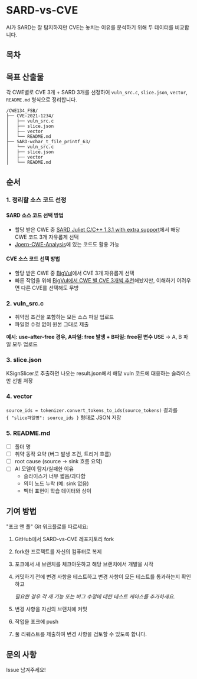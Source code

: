 # SARD-vs-CVE
AI가 SARD는 잘 탐지하지만 CVE는 놓치는 이유를 분석하기 위해 두 데이터를 비교합니다.

## 목차


## 목표 산출물
각 CWE별로 CVE 3개 + SARD 3개를 선정하여 `vuln_src.c`, `slice.json`, `vector`, `README.md` 형식으로 정리합니다.

```
/CWE134_FSB/
├── CVE-2021-1234/
│   ├── vuln_src.c
│   ├── slice.json
│   ├── vector
│   └── README.md
├── SARD-wchar_t_file_printf_63/
│   └── vuln_src.c
│   ├── slice.json
│   ├── vector
│   └── README.md
```

## 순서
### 1. 정리할 소스 코드 선정
#### SARD 소스 코드 선택 방법
- 할당 받은 CWE 중 [SARD Juliet C/C++ 1.3.1 with extra support](https://samate.nist.gov/SARD/test-suites/116)에서 해당 CWE 코드 3개 자유롭게 선택
- [Joern-CWE-Analysis](https://github.com/alpakalee/Joern-CWE-Analysis/tree/main)에 있는 코드도 활용 가능

#### CVE 소스 코드 선택 방법
- 할당 받은 CWE 중 [BigVul](https://huggingface.co/datasets/bstee615/bigvul)에서 CVE 3개 자유롭게 선택
- 빠른 작업을 위해 [BigVul에서 CWE 별 CVE 3개씩 추천](https://huggingface.co/datasets/bstee615/bigvul/viewer?views%5B%5D=train&sql=%28SELECT+*+FROM+train+WHERE+%22CWE+ID%22+%3D+%27CWE-134%27+LIMIT+3%29%0AUNION+ALL%0A%28SELECT+*+FROM+train+WHERE+%22CWE+ID%22+%3D+%27CWE-190%27+LIMIT+3%29%0AUNION+ALL%0A%28SELECT+*+FROM+train+WHERE+%22CWE+ID%22+%3D+%27CWE-400%27+LIMIT+3%29%0AUNION+ALL%0A%28SELECT+*+FROM+train+WHERE+%22CWE+ID%22+%3D+%27CWE-416%27+LIMIT+3%29%0AUNION+ALL%0A%28SELECT+*+FROM+train+WHERE+%22CWE+ID%22+%3D+%27CWE-476%27+LIMIT+3%29%0AUNION+ALL%0A%28SELECT+*+FROM+train+WHERE+%22CWE+ID%22+%3D+%27CWE-78%27+LIMIT+3%29%0AORDER+BY+%22CWE+ID%22%3B)해놨지만, 이해하기 어려우면 다른 CVE를 선택해도 무방

### 2. vuln_src.c
- 취약점 조건을 포함하는 모든 소스 파일 업로드
- 파일명 수정 없이 원본 그대로 제출

**예시: use-after-free 경우, A파일: free 발생 + B파일: free된 변수 USE**
→ A, B 파일 모두 업로드

### 3. slice.json
KSignSlicer로 추출하면 나오는 result.json에서 해당 vuln 코드에 대응하는 슬라이스만 선별 저장

### 4. vector
`source_ids = tokenizer.convert_tokens_to_ids(source_tokens)` 결과를  
`{ "slice파일명": source_ids }` 형태로 JSON 저장

### 5. README.md
- [ ] 폴더 명
- [ ] 취약 동작 요약 (버그 발생 조건, 트리거 흐름)
- [ ] root cause (source → sink 흐름 요약)
- [ ] AI 모델이 탐지/실패한 이유  
  - 슬라이스가 너무 짧음/과다함  
  - 의미 노드 누락 (예: sink 없음)  
  - 벡터 표현이 학습 데이터와 상이

## 기여 방법
"포크 앤 풀" Git 워크플로를 따르세요:
1. GitHub에서 SARD-vs-CVE 레포지토리 fork
2. fork한 프로젝트를 자신의 컴퓨터로 복제
3. 포크에서 새 브랜치를 체크아웃하고 해당 브랜치에서 개발을 시작
4. 커밋하기 전에 변경 사항을 테스트하고 변경 사항이 모든 테스트를 통과하는지 확인하고

   _필요한 경우 각 새 기능 또는 버그 수정에 대한 테스트 케이스를 추가하세요._
6. 변경 사항을 자신의 브랜치에 커밋
7. 작업을 포크에 push
8. 풀 리퀘스트를 제출하여 변경 사항을 검토할 수 있도록 합니다.

## 문의 사항
Issue 남겨주세요!
